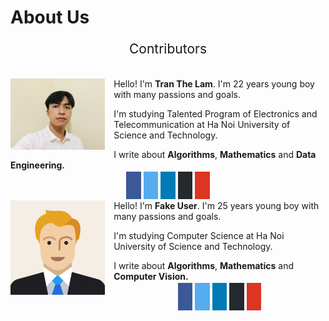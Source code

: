 # About Us

<head>
    <meta name="viewport" content="width=device-width, initial-scale=1">
    <link rel="stylesheet" href="https://cdnjs.cloudflare.com/ajax/libs/font-awesome/4.7.0/css/font-awesome.min.css">
    <style>
        .other {
            padding: 0.7em;
            font-size: 1.2em;
            width: 1.5em;
            text-align: center;
            text-decoration: none;
            margin: 5px 2px;
        }
        .other:hover {
            opacity: 0.7;
        }
        .fa-facebook {
            background: #3B5998;
            color: white !important;
        }
        .fa-twitter {
            background: #55ACEE;
            color: white !important;
        }
        .fa-linkedin {
            background: #007bb5;
            color: white !important;
        }
        .fa-github {
            background: #24292E;
            color: white !important;
        }
        .fa-file-text {
            background: #DC3522;
            color: white !important;
        }
        .contributor-text {
            font-size: 1.5em;
            text-align: center;
        }
        .container {
            width: 100%;
            display: flex;
            flex-direction: column;
        }
        .contributor-container {
            margin-bottom: 1em;
        }
    </style>
</head>
<p class="contributor-text">Contributors</p>
<div class="container">
    <!-- Contributor 1 -->
    <div clas="contributor-container">
        <div class="contributor-description">
            <img src="../images/us/tranlam.JPG" style="width:30%;float:left;margin-right:1em;margin-bottom:1em;" />
            <div class="description">
                <p>Hello! I'm <strong>Tran The Lam</strong>. I'm 22 years young boy with many passions and
                    goals.</p>
                <p>I'm studying Talented Program of Electronics and Telecommunication at Ha Noi University of Science
                    and Technology.</p>
                <p>I write about <strong>Algorithms</strong>, <strong>Mathematics</strong> and
                    <strong>Data Engineering.</strong>
                </p>
            </div>
        </div>
        <div style="text-align:center;width: 100%;">
            <a href="https://www.facebook.com/lam.tt173223/" target="_blank" class="fa fa-facebook other"
                aria-hidden="true"></a>
            <a href="https://twitter.com/TrnLm29507341" target="_blank" class="fa fa-twitter other"
                aria-hidden="true"></a>
            <a href="https://www.linkedin.com/in/lam-tt173223/" target="_blank" class="fa fa-linkedin other"
                aria-hidden="true"></a>
            <a href="https://github.com/lam1051999/" target="_blank" class="fa fa-github other" aria-hidden="true"></a>
            <a href="https://drive.google.com/file/d/1cVEae01TIPKICRrhlIxuGBoPnduCp0yt/view?usp=sharing" target="_blank"
                class="fa fa-file-text other" aria-hidden="true"></a>
        </div>
    </div>
    <!-- Contributor 2 -->
    <div clas="contributor-container">
        <div class="contributor-description">
            <img src="../images/us/fake_user.PNG" style="width:30%;float:left;margin-right:1em;margin-bottom:1em;" />
            <div class="description">
                <p>Hello! I'm <strong>Fake User</strong>. I'm 25 years young boy with many passions and
                    goals.</p>
                <p>I'm studying Computer Science at Ha Noi University of Science
                    and Technology.</p>
                <p>I write about <strong>Algorithms</strong>, <strong>Mathematics</strong> and
                    <strong>Computer Vision.</strong>
                </p>
            </div>
        </div>
        <div style="text-align:center;width: 100%;">
            <a href="https://www.facebook.com/lam.tt173223/" target="_blank" class="fa fa-facebook other"
                aria-hidden="true"></a>
            <a href="https://twitter.com/TrnLm29507341" target="_blank" class="fa fa-twitter other"
                aria-hidden="true"></a>
            <a href="https://www.linkedin.com/in/lam-tt173223/" target="_blank" class="fa fa-linkedin other"
                aria-hidden="true"></a>
            <a href="https://github.com/lam1051999/" target="_blank" class="fa fa-github other" aria-hidden="true"></a>
            <a href="https://drive.google.com/file/d/1cVEae01TIPKICRrhlIxuGBoPnduCp0yt/view?usp=sharing" target="_blank"
                class="fa fa-file-text other" aria-hidden="true"></a>
        </div>
    </div>

</div>